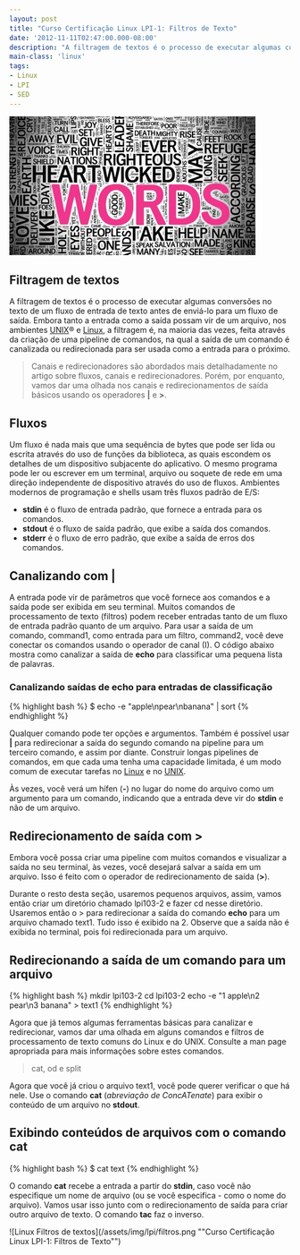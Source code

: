 ```yaml
---
layout: post
title: "Curso Certificação Linux LPI-1: Filtros de Texto"
date: '2012-11-11T02:47:00.000-08:00'
description: "A filtragem de textos é o processo de executar algumas conversões no texto de um fluxo de entrada de texto antes de enviá-lo para um fluxo de saída."
main-class: 'linux'
tags:
- Linux
- LPI
- SED
---
```


![Blog Linux](/assets/img/lpi/filtros.jpg "Blog Linux")

## Filtragem de textos
 
A filtragem de textos é o processo de executar algumas conversões no texto de um fluxo de entrada de texto antes de enviá-lo para um fluxo de saída. Embora tanto a entrada como a saída possam vir de um arquivo, nos ambientes [UNIX](http://www.terminalroot.com.br/tags#unix)® e [Linux](http://www.terminalroot.com.br/tags#linux), a filtragem é, na maioria das vezes, feita através da criação de uma pipeline de comandos, na qual a saída de um comando é canalizada ou redirecionada para ser usada como a entrada para o próximo.

> Canais e redirecionadores são abordados mais detalhadamente no artigo sobre fluxos, canais e redirecionadores. Porém, por enquanto, vamos dar uma olhada nos canais e redirecionamentos de saída básicos usando os operadores __|__ e __>__.

## Fluxos 
Um fluxo é nada mais que uma sequência de bytes que pode ser lida ou escrita através do uso de funções da biblioteca, as quais escondem os detalhes de um dispositivo subjacente do aplicativo. O mesmo programa pode ler ou escrever em um terminal, arquivo ou soquete de rede em uma direção independente de dispositivo através do uso de fluxos. Ambientes modernos de programação e shells usam três fluxos padrão de E/S: 

+ __stdin__ é o fluxo de entrada padrão, que fornece a entrada para os comandos.
+ __stdout__ é o fluxo de saída padrão, que exibe a saída dos comandos.
+ __stderr__ é o fluxo de erro padrão, que exibe a saída de erros dos comandos.

## Canalizando com | 

A entrada pode vir de parâmetros que você fornece aos comandos e a saída pode ser exibida em seu terminal. Muitos comandos de processamento de texto (filtros) podem receber entradas tanto de um fluxo de entrada padrão quanto de um arquivo. Para usar a saída de um comando, command1, como entrada para um filtro, command2, você deve conectar os comandos usando o operador de canal (I). O código abaixo mostra como canalizar a saída de __echo__ para classificar uma pequena lista de palavras.

### Canalizando saídas de echo para entradas de classificação
{% highlight bash %}
$ echo -e "apple\npear\nbanana" | sort 
{% endhighlight %}

Qualquer comando pode ter opções e argumentos. Também é possível usar __|__ para redirecionar a saída do segundo comando na pipeline para um terceiro comando, e assim por diante. Construir longas pipelines de comandos, em que cada uma tenha uma capacidade limitada, é um modo comum de executar tarefas no [Linux](https://cse.google.com.br/cse/publicurl?cx=004473188612396442360:qs2ekmnkweq&q=linux) e no [UNIX](https://cse.google.com.br/cse/publicurl?cx=004473188612396442360:qs2ekmnkweq&q=unix). 

Às vezes, você verá um hífen (__-__) no lugar do nome do arquivo como um argumento para um comando, indicando que a entrada deve vir do __stdin__ e não de um arquivo.

## Redirecionamento de saída com > 

Embora você possa criar uma pipeline com muitos comandos e visualizar a saída no seu terminal, às vezes, você desejará salvar a saída em um arquivo. Isso é feito com o operador de redirecionamento de saída (__>__). 

Durante o resto desta seção, usaremos pequenos arquivos, assim, vamos então criar um diretório chamado lpi103-2 e fazer cd nesse diretório. Usaremos então o > para redirecionar a saída do comando __echo__ para um arquivo chamado text1. Tudo isso é exibido na  2. Observe que a saída não é exibida no terminal, pois foi redirecionada para um arquivo. 

## Redirecionando a saída de um comando para um arquivo
{% highlight bash %}
mkdir lpi103-2
cd lpi103-2
echo -e "1 apple\n2 pear\n3 banana" > text1
{% endhighlight %}

Agora que já temos algumas ferramentas básicas para canalizar e redirecionar, vamos dar uma olhada em alguns comandos e filtros de processamento de texto comuns do Linux e do UNIX. Consulte a man page apropriada para mais informações sobre estes comandos.
 
> cat, od e split

Agora que você já criou o arquivo text1, você pode querer verificar o que há nele. Use o comando __cat__ (*abreviação de ConcATenate*) para exibir o conteúdo de um arquivo no __stdout__.

## Exibindo conteúdos de arquivos com o comando cat

{% highlight bash %}
$ cat text
{% endhighlight %}

O comando __cat__ recebe a entrada a partir do __stdin__, caso você não especifique um nome de arquivo (ou se você especifica - como o nome do arquivo). Vamos usar isso junto com o redirecionamento de saída para criar outro arquivo de texto. O comando __tac__ faz o inverso.

![Linux Filtros de textos](/assets/img/lpi/filtros.png ""Curso Certificação Linux LPI-1: Filtros de Texto"")
